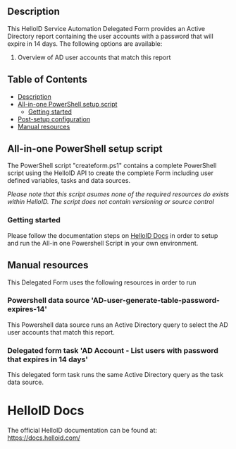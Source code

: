<!-- Description -->
## Description
This HelloID Service Automation Delegated Form provides an Active Directory report containing the user accounts with a password that will expire in 14 days. The following options are available:
 1. Overview of AD user accounts that match this report
 
<!-- TABLE OF CONTENTS -->
## Table of Contents
* [Description](#description)
* [All-in-one PowerShell setup script](#all-in-one-powershell-setup-script)
  * [Getting started](#getting-started)
* [Post-setup configuration](#post-setup-configuration)
* [Manual resources](#manual-resources)


## All-in-one PowerShell setup script
The PowerShell script "createform.ps1" contains a complete PowerShell script using the HelloID API to create the complete Form including user defined variables, tasks and data sources.

 _Please note that this script asumes none of the required resources do exists within HelloID. The script does not contain versioning or source control_


### Getting started
Please follow the documentation steps on [HelloID Docs](https://docs.helloid.com/hc/en-us/articles/360017556559-Service-automation-GitHub-resources) in order to setup and run the All-in one Powershell Script in your own environment.

## Manual resources
This Delegated Form uses the following resources in order to run

### Powershell data source 'AD-user-generate-table-password-expires-14'
This Powershell data source runs an Active Directory query to select the AD user accounts that match this report.

### Delegated form task 'AD Account - List users with password that expires in 14 days'
This delegated form task runs the same Active Directory query as the task data source.

# HelloID Docs
The official HelloID documentation can be found at: https://docs.helloid.com/
